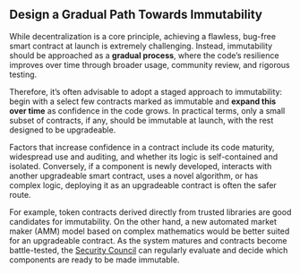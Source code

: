 ## Design a Gradual Path Towards Immutability

While decentralization is a core principle, achieving a flawless, bug-free smart contract at launch is extremely challenging. Instead, immutability should be approached as a **gradual process**, where the code’s resilience improves over time through broader usage, community review, and rigorous testing. 

Therefore, it’s often advisable to adopt a staged approach to immutability: begin with a select few contracts marked as immutable and **expand this over time** as confidence in the code grows. In practical terms, only a small subset of contracts, if any, should be immutable at launch, with the rest designed to be upgradeable.

Factors that increase confidence in a contract include its code maturity, widespread use and auditing, and whether its logic is self-contained and isolated. Conversely, if a component is newly developed, interacts with another upgradeable smart contract, uses a novel algorithm, or has complex logic, deploying it as an upgradeable contract is often the safer route.

For example, token contracts derived directly from trusted libraries are good candidates for immutability. On the other hand, a new automated market maker (AMM) model based on complex mathematics would be better suited for an upgradeable contract. As the system matures and contracts become battle-tested, the [Security Council](./security-council.md) can regularly evaluate and decide which components are ready to be made immutable.